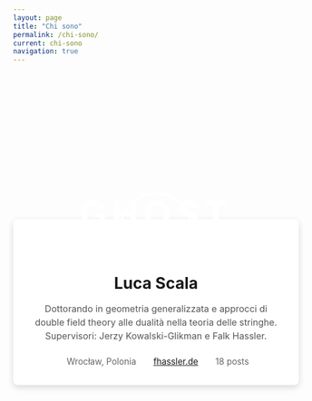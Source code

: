 ```yaml
---
layout: page
title: "Chi sono"
permalink: /chi-sono/
current: chi-sono
navigation: true
---
```


<!-- 1) Stili inline per hero e card profilo -->
<style>
/* nascondi l’header standard */
header.main-header { display: none !important; }

/* HERO BANNER */
.hero {
  width: 100%;
  height: 320px;
  background: url('{{ "/assets/images/ghost-bg.jpg" | relative_url }}')
              center/cover no-repeat;
  position: relative;
}
.hero .hero-title {
  position: absolute;
  top: 50%;
  left: 50%;
  transform: translate(-50%,-50%);
  color: #fff;
  font-size: 4rem;
  text-transform: uppercase;
  letter-spacing: .5rem;
}

/* PROFILE CARD */
.profile-card {
  max-width: 600px;
  margin: -60px auto 2rem;
  background: #fff;
  padding: 2rem;
  box-shadow: 0 4px 12px rgba(0,0,0,0.15);
  border-radius: 8px;
  text-align: center;
}
.profile-card .avatar {
  width: 120px;
  height: 120px;
  margin: -80px auto 1rem;
  background: url('{{ "/assets/images/luca.jpg" | relative_url }}')
              center/cover no-repeat;
  border-radius: 50%;
  border: 4px solid #fff;
}
.profile-card h1 {
  margin: .5rem 0;
  font-size: 1.75rem;
}
.profile-card p.bio {
  font-size: 1rem;
  color: #555;
  line-height: 1.5;
  margin-bottom: 1.5rem;
}
.profile-card .meta-list {
  list-style: none;
  display: flex;
  justify-content: center;
  gap: 1.5rem;
  font-size: .95rem;
  color: #666;
  padding: 0; margin: 0;
}
.profile-card .meta-list li {
  display: flex;
  align-items: center;
  gap: .4rem;
}
</style>

<!-- 2) HERO SECTION -->
<section class="hero">
  <h1 class="hero-title">ghost</h1>
</section>

<!-- 3) PROFILE CARD -->
<section class="profile-card">
  <div class="avatar"></div>
  <h1>Luca Scala</h1>
  <p class="bio">
    Dottorando in geometria generalizzata e approcci di double field theory
    alle dualità nella teoria delle stringhe. Supervisori:
    Jerzy Kowalski-Glikman e Falk Hassler.
  </p>
  <ul class="meta-list">
    <li><i class="fas fa-map-marker-alt"></i>Wrocław, Polonia</li>
    <li>
      <i class="fas fa-link"></i>
      <a href="https://www.fhassler.de/group" target="_blank" rel="noopener">
        fhassler.de
      </a>
    </li>
    <li><i class="fas fa-file-alt"></i>18 posts</li>
  </ul>
</section>

<!-- 4) Qui puoi continuare con altri paragrafi Markdown -->
